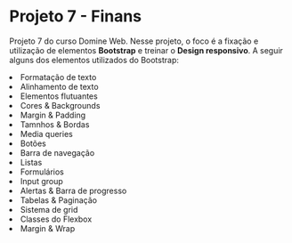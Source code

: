 # Projeto 7 - Finans
Projeto 7 do curso Domine Web. 
Nesse projeto, o foco é a fixação e utilização de elementos **Bootstrap** e treinar o **Design responsivo**.
A seguir alguns dos elementos utilizados do Bootstrap:
<li>Formatação de texto</li>
<li>Alinhamento de texto</li>
<li>Elementos flutuantes</li>
<li>Cores & Backgrounds</li>
<li>Margin & Padding</li>
<li>Tamnhos & Bordas</li>
<li>Media queries</li>
<li>Botões</li>
<li>Barra de navegação</li>
<li>Listas</li>
<li>Formulários</li>
<li>Input group</li>
<li>Alertas & Barra de progresso</li>
<li>Tabelas & Paginação</li>
<li>Sistema de grid</li>
<li>Classes do Flexbox</li>
<li>Margin & Wrap</li>
